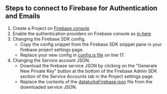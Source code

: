 ## Steps to connect to Firebase for Authentication and Emails

1) Create a Project on [Firebase console](https://console.firebase.google.com/)
2) Enable the authentication providers on Firebase console as [in here](https://cloud.google.com/appengine/docs/standard/python3/building-app/adding-firebase#adding_firebase_to_your_gcp_project)
3) Changing the Firebase SDK config.
    * Copy the config snippet from the Firebase SDK snippet pane in your firebase project settings page.
    * Replace your new config in [config.js file](/bazaar/src/config.js) on line 17.
4) Changing the Service account JSON.
    * Download the firebase service JSON by clicking on the "Generate New Private Key" button at the bottom of the Firebase Admin SDK section of the Service Accounts tab in the Project settings page.
    * Replace the contents of the [dataturksFirebase.json](/hope/keys/dataturksFirebase.json) file from the downloaded service JSON.
